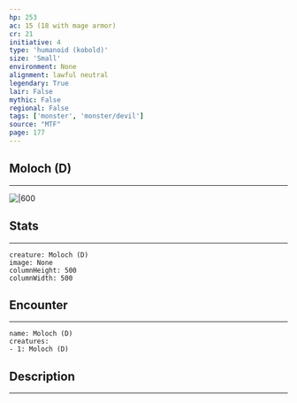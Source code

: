 ```yaml
---
hp: 253
ac: 15 (18 with mage armor)
cr: 21
initiative: 4
type: 'humanoid (kobold)'    
size: 'Small'
environment: None
alignment: lawful neutral
legendary: True
lair: False
mythic: False
regional: False
tags: ['monster', 'monster/devil']
source: "MTF"
page: 177
---
```


## Moloch (D)
---

![|600](D:/Program%20Files/5e.tools/img/bestiary/MTF/Moloch.jpg)

## Stats
---

```statblock
creature: Moloch (D)
image: None
columnHeight: 500
columnWidth: 500
```

## Encounter
---

```encounter-table
name: Moloch (D)
creatures:
- 1: Moloch (D)
```

## Description
---




